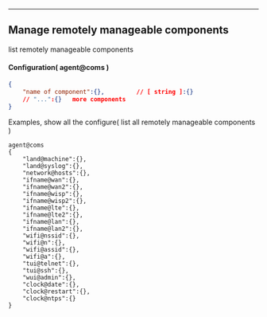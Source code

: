 ***
## Manage remotely manageable components
list remotely manageable components

#### Configuration( agent@coms )
```json
{
    "name of component":{},         // [ string ]:{}
    // "...":{}   more components
}
```  
Examples, show all the configure( list all remotely manageable components )
```shell
agent@coms
{
    "land@machine":{},     
    "land@syslog":{},
    "network@hosts":{},
    "ifname@wan":{},
    "ifname@wan2":{},
    "ifname@wisp":{},
    "ifname@wisp2":{},
    "ifname@lte":{},
    "ifname@lte2":{},
    "ifname@lan":{},
    "ifname@lan2":{},
    "wifi@nssid":{},
    "wifi@n":{},
    "wifi@assid":{},
    "wifi@a":{},
    "tui@telnet":{},
    "tui@ssh":{},
    "wui@admin":{},
    "clock@date":{},
    "clock@restart":{},
    "clock@ntps":{}
}
```  

